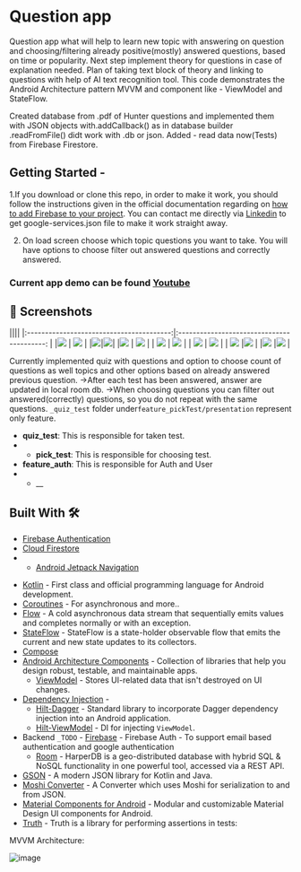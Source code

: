 Question app
=================================

Question app what will help to learn new topic with answering on question and choosing/filtering already positive(mostly) answered questions, based on time or popularity.
    Next step implement theory for questions in case of explanation needed. Plan of taking text block of theory and linking to questions with help of AI text recognition tool.
This code demonstrates the Android Architecture pattern MVVM and component like - ViewModel and StateFlow.

Created database from .pdf of Hunter questions and implemented them with JSON objects with.addCallback() as in database builder .readFromFile() didt work with .db or json.
Added - read data now(Tests) from Firebase Firestore.



Getting Started - 
---------------
1.If you download or clone this repo, in order to make it work, you should follow the instructions given in the official documentation regarding on [how to add Firebase to your project](https://firebase.google.com/docs/android/setup).
You can contact me directly via [Linkedin](https://www.linkedin.com/in/edgars-sin%C4%81ts-ba5864164/) to get google-services.json file to make it work straight away.

2. On load screen choose which topic questions you want to take. You will have options to choose filter out answered questions and correctly answered.


### Current app demo can be found  [Youtube](https://youtu.be/vQE1SkwBLQ4)
## 📸 Screenshots

||||
|:----------------------------------------:|:-----------------------------------------: |
|![](media/1.png) | ![](media/2.png) |
|![](media/3.png)|![](media/4.png)|
|![](media/5.png) | ![](media/6.png)    |
| ![](media/7.png) | ![](media/8.png)    | 
| ![](media/9.png)      | ![](media/10.png)  |
| ![](media/11.png)  |![](media/12.png)      |
|![](media/13.png)  |![](media/14.png)  |



Currently implemented quiz with questions and option to choose count of questions as well topics and other options based on already answered previous question.
->After each test has been answered, answer are updated in local room db.
->When choosing questions you can filter out answered(correctly) questions, so you do not repeat with the same questions.
```_quiz_test``` folder under```feature_pickTest/presentation``` represent only feature.

- __quiz_test__: This is responsible for taken test.
- - __pick_test__: This is responsible for choosing test.
- __feature_auth__: This is responsible for Auth and User 
- - __ 


## Built With 🛠
 * [Firebase Authentication](https://firebase.google.com/docs/auth)
* [Cloud Firestore](https://firebase.google.com/docs/firestore)
* * [Android Jetpack Navigation](https://developer.android.com/guide/navigation)
- [Kotlin](https://kotlinlang.org/) - First class and official programming language for Android development.
- [Coroutines](https://kotlinlang.org/docs/reference/coroutines-overview.html) - For asynchronous and more..
- [Flow](https://kotlin.github.io/kotlinx.coroutines/kotlinx-coroutines-core/kotlinx.coroutines.flow/-flow/) - A cold asynchronous data stream that sequentially emits values and completes normally or with an exception.
- [StateFlow](https://developer.android.com/kotlin/flow/stateflow-and-sharedflow) - StateFlow is a state-holder observable flow that emits the current and new state updates to its collectors.
- [Compose](https://developer.android.com/jetpack/compose)
- [Android Architecture Components](https://developer.android.com/topic/libraries/architecture) - Collection of libraries that help you design robust, testable, and maintainable apps.
    - [ViewModel](https://developer.android.com/topic/libraries/architecture/viewmodel) - Stores UI-related data that isn't destroyed on UI changes.
- [Dependency Injection](https://developer.android.com/training/dependency-injection) -
    - [Hilt-Dagger](https://dagger.dev/hilt/) - Standard library to incorporate Dagger dependency injection into an Android application.
    - [Hilt-ViewModel](https://developer.android.com/training/dependency-injection/hilt-jetpack) - DI for injecting `ViewModel`.
- Backend
    ```_TODO```  - [Firebase](https://firebase.google.com) 
        - Firebase Auth - To support email based authentication and google authentication
    - [Room](https://harperdb.io) -  HarperDB is a geo-distributed database with hybrid SQL & NoSQL functionality in one powerful tool, accessed via a REST API.
- [GSON](https://github.com/square/moshi) - A modern JSON library for Kotlin and Java.
- [Moshi Converter](https://github.com/square/retrofit/tree/master/retrofit-converters/gson) - A Converter which uses Moshi for serialization to and from JSON.
- [Material Components for Android](https://github.com/material-components/material-components-android) - Modular and customizable Material Design UI components for Android.
- [Truth](https://github.com/google/truth) - Truth is a library for performing assertions in tests:

MVVM Architecture: 

![image](https://user-images.githubusercontent.com/24652033/227798887-b5586e16-3d4e-48d1-91a2-83b782c902e2.png)

